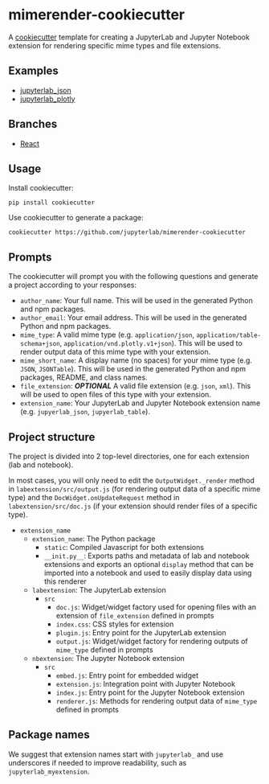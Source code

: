 # mimerender-cookiecutter

A [cookiecutter](https://github.com/audreyr/cookiecutter) template for creating
a JupyterLab and Jupyter Notebook extension for rendering specific mime types and file extensions.

## Examples

* [jupyterlab_json](https://github.com/jupyterlab/jupyterlab_json)
* [jupyterlab_plotly](https://github.com/gnestor/jupyterlab_plotly)

## Branches

* [React](https://github.com/jupyterlab/mimerender-cookiecutter/tree/react)

## Usage

Install cookiecutter:

```
pip install cookiecutter
```

Use cookiecutter to generate a package:

```
cookiecutter https://github.com/jupyterlab/mimerender-cookiecutter
```

## Prompts

The cookiecutter will prompt you with the following questions and generate a project according to your responses:
  
* `author_name`: Your full name. This will be used in the generated Python and npm packages.
* `author_email`: Your email address. This will be used in the generated Python and npm packages.
* `mime_type`: A valid mime type (e.g. `application/json`, `application/table-schema+json`, `application/vnd.plotly.v1+json`). This will be used to render output data of this mime type with your extension.
* `mime_short_name`: A display name (no spaces) for your mime type (e.g. `JSON`, `JSONTable`). This will be used in the generated Python and npm packages, README, and class names.
* `file_extension`: **_OPTIONAL_** A valid file extension (e.g. `json`, `xml`). This will be used to open files of this type with your extension.
* `extension_name`: Your JupyterLab and Jupyter Notebook extension name (e.g. `jupyerlab_json`, `jupyerlab_table`).

## Project structure

The project is divided into 2 top-level directories, one for each extension (lab and notebook). 

In most cases, you will only need to edit the `OutputWidget._render` method in `labextension/src/output.js` (for rendering output data of a specific mime type) and the `DocWidget.onUpdateRequest` method in `labextension/src/doc.js` (if your extension should render files of a specific type). 

* `extension_name`
  * `extension_name`: The Python package
    * `static`: Compiled Javascript for both extensions
    * `__init.py__`: Exports paths and metadata of lab and notebook extensions and exports an optional `display` method that can be imported into a notebook and used to easily display data using this renderer
  * `labextension`: The JupyterLab extension
    * `src`
      * `doc.js`: Widget/widget factory used for opening files with an extension of `file_extension` defined in prompts
      * `index.css`: CSS styles for extension
      * `plugin.js`: Entry point for the JupyterLab extension
      * `output.js`: Widget/widget factory for rendering outputs of `mime_type` defined in prompts
  * `nbextension`: The Jupyter Notebook extension
    * `src`
      * `embed.js`: Entry point for embedded widget
      * `extension.js`: Integration point with Jupyter Notebook
      * `index.js`: Entry point for the Jupyter Notebook extension
      * `renderer.js`: Methods for rendering output data of `mime_type` defined in prompts

## Package names  

We suggest that extension names start with `jupyterlab_` and use underscores if needed to improve readability, such as `jupyterlab_myextension`.
